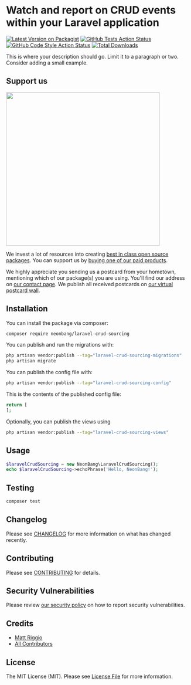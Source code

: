 # Watch and report on CRUD events within your Laravel application

[![Latest Version on Packagist](https://img.shields.io/packagist/v/neonbang/laravel-crud-sourcing.svg?style=flat-square)](https://packagist.org/packages/neonbang/laravel-crud-sourcing)
[![GitHub Tests Action Status](https://img.shields.io/github/actions/workflow/status/neonbang/laravel-crud-sourcing/run-tests.yml?branch=main&label=tests&style=flat-square)](https://github.com/neonbang/laravel-crud-sourcing/actions?query=workflow%3Arun-tests+branch%3Amain)
[![GitHub Code Style Action Status](https://img.shields.io/github/actions/workflow/status/neonbang/laravel-crud-sourcing/fix-php-code-style-issues.yml?branch=main&label=code%20style&style=flat-square)](https://github.com/neonbang/laravel-crud-sourcing/actions?query=workflow%3A"Fix+PHP+code+style+issues"+branch%3Amain)
[![Total Downloads](https://img.shields.io/packagist/dt/neonbang/laravel-crud-sourcing.svg?style=flat-square)](https://packagist.org/packages/neonbang/laravel-crud-sourcing)

This is where your description should go. Limit it to a paragraph or two. Consider adding a small example.

## Support us

[<img src="https://github-ads.s3.eu-central-1.amazonaws.com/laravel-crud-sourcing.jpg?t=1" width="419px" />](https://spatie.be/github-ad-click/laravel-crud-sourcing)

We invest a lot of resources into creating [best in class open source packages](https://spatie.be/open-source). You can support us by [buying one of our paid products](https://spatie.be/open-source/support-us).

We highly appreciate you sending us a postcard from your hometown, mentioning which of our package(s) you are using. You'll find our address on [our contact page](https://spatie.be/about-us). We publish all received postcards on [our virtual postcard wall](https://spatie.be/open-source/postcards).

## Installation

You can install the package via composer:

```bash
composer require neonbang/laravel-crud-sourcing
```

You can publish and run the migrations with:

```bash
php artisan vendor:publish --tag="laravel-crud-sourcing-migrations"
php artisan migrate
```

You can publish the config file with:

```bash
php artisan vendor:publish --tag="laravel-crud-sourcing-config"
```

This is the contents of the published config file:

```php
return [
];
```

Optionally, you can publish the views using

```bash
php artisan vendor:publish --tag="laravel-crud-sourcing-views"
```

## Usage

```php
$laravelCrudSourcing = new NeonBang\LaravelCrudSourcing();
echo $laravelCrudSourcing->echoPhrase('Hello, NeonBang!');
```

## Testing

```bash
composer test
```

## Changelog

Please see [CHANGELOG](CHANGELOG.md) for more information on what has changed recently.

## Contributing

Please see [CONTRIBUTING](CONTRIBUTING.md) for details.

## Security Vulnerabilities

Please review [our security policy](../../security/policy) on how to report security vulnerabilities.

## Credits

- [Matt Riggio](https://github.com/neonbang)
- [All Contributors](../../contributors)

## License

The MIT License (MIT). Please see [License File](LICENSE.md) for more information.
